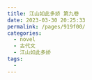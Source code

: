 ```yaml
---
title: 江山如此多娇 第九卷
date: 2023-03-30 20:25:33
permalink: /pages/919f00/
categories:
  - novel
  - 古代文
  - 江山如此多娇
tags:
  - 
---
```

